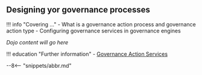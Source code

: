 <!-- SPDX-License-Identifier: CC-BY-4.0 -->
<!-- Copyright Contributors to the Egeria project. -->

## Designing yor governance processes

!!! info "Covering ..."
    - What is a governance action process and governance action type
    - Configuring governance services in governance engines

*Dojo content will go here*

!!! education "Further information"
    - [Governance Action Services](/guides/developer/governance-action-services/overview)


--8<-- "snippets/abbr.md"